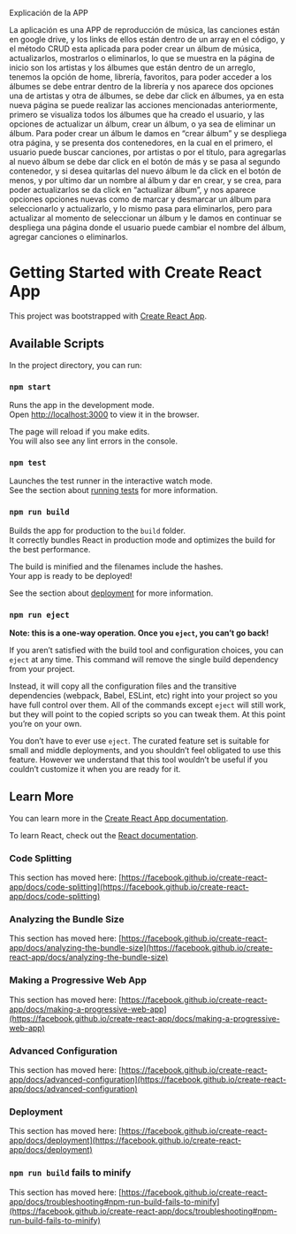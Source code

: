 Explicación de la APP

La aplicación es una APP de reproducción de música, las canciones están en google drive, y los links de ellos están dentro de un array en el código, y el método CRUD esta aplicada para poder crear un álbum de música, actualizarlos, mostrarlos o eliminarlos, lo que se muestra en la página de inicio son los artistas y los álbumes que están dentro de un arreglo, tenemos la opción de home, librería, favoritos, para poder acceder a los álbumes se debe entrar dentro de la librería y nos aparece dos opciones una de artistas y otra de álbumes, se debe dar click en álbumes, ya en esta nueva página se puede realizar las acciones mencionadas anteriormente, primero se visualiza todos los álbumes que ha creado el usuario, y las opciones de actualizar un álbum, crear un álbum, o ya sea de eliminar un álbum. Para poder crear un álbum le damos en “crear álbum” y se despliega otra página, y se presenta dos contenedores, en la cual en el primero, el usuario puede buscar canciones, por artistas o por el título, para agregarlas al nuevo álbum se debe dar click en el botón de más y se pasa al segundo contenedor, y si desea quitarlas del nuevo álbum le da click en el botón de menos, y por ultimo dar un nombre al álbum y dar en crear, y se crea, para poder actualizarlos se da click en “actualizar álbum”, y nos aparece opciones opciones nuevas como de marcar y desmarcar un álbum para seleccionarlo y actualizarlo, y lo mismo pasa para eliminarlos, pero para actualizar al momento de seleccionar un álbum y le damos en continuar se despliega una página donde el usuario puede cambiar el nombre del álbum, agregar canciones o eliminarlos. 





























# Getting Started with Create React App

This project was bootstrapped with [Create React App](https://github.com/facebook/create-react-app).

## Available Scripts

In the project directory, you can run:

### `npm start`

Runs the app in the development mode.\
Open [http://localhost:3000](http://localhost:3000) to view it in the browser.

The page will reload if you make edits.\
You will also see any lint errors in the console.

### `npm test`

Launches the test runner in the interactive watch mode.\
See the section about [running tests](https://facebook.github.io/create-react-app/docs/running-tests) for more information.

### `npm run build`

Builds the app for production to the `build` folder.\
It correctly bundles React in production mode and optimizes the build for the best performance.

The build is minified and the filenames include the hashes.\
Your app is ready to be deployed!

See the section about [deployment](https://facebook.github.io/create-react-app/docs/deployment) for more information.

### `npm run eject`

**Note: this is a one-way operation. Once you `eject`, you can’t go back!**

If you aren’t satisfied with the build tool and configuration choices, you can `eject` at any time. This command will remove the single build dependency from your project.

Instead, it will copy all the configuration files and the transitive dependencies (webpack, Babel, ESLint, etc) right into your project so you have full control over them. All of the commands except `eject` will still work, but they will point to the copied scripts so you can tweak them. At this point you’re on your own.

You don’t have to ever use `eject`. The curated feature set is suitable for small and middle deployments, and you shouldn’t feel obligated to use this feature. However we understand that this tool wouldn’t be useful if you couldn’t customize it when you are ready for it.

## Learn More

You can learn more in the [Create React App documentation](https://facebook.github.io/create-react-app/docs/getting-started).

To learn React, check out the [React documentation](https://reactjs.org/).

### Code Splitting

This section has moved here: [https://facebook.github.io/create-react-app/docs/code-splitting](https://facebook.github.io/create-react-app/docs/code-splitting)

### Analyzing the Bundle Size

This section has moved here: [https://facebook.github.io/create-react-app/docs/analyzing-the-bundle-size](https://facebook.github.io/create-react-app/docs/analyzing-the-bundle-size)

### Making a Progressive Web App

This section has moved here: [https://facebook.github.io/create-react-app/docs/making-a-progressive-web-app](https://facebook.github.io/create-react-app/docs/making-a-progressive-web-app)

### Advanced Configuration

This section has moved here: [https://facebook.github.io/create-react-app/docs/advanced-configuration](https://facebook.github.io/create-react-app/docs/advanced-configuration)

### Deployment

This section has moved here: [https://facebook.github.io/create-react-app/docs/deployment](https://facebook.github.io/create-react-app/docs/deployment)

### `npm run build` fails to minify

This section has moved here: [https://facebook.github.io/create-react-app/docs/troubleshooting#npm-run-build-fails-to-minify](https://facebook.github.io/create-react-app/docs/troubleshooting#npm-run-build-fails-to-minify)
